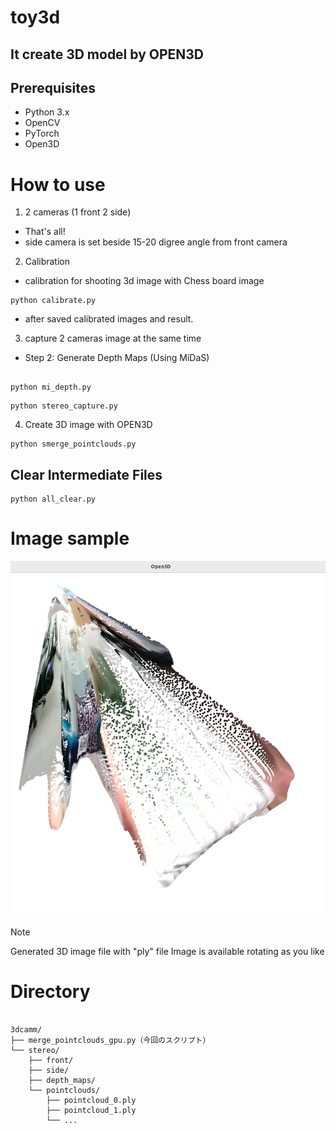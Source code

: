 # toy3d
## It create 3D model by OPEN3D

## Prerequisites

- Python 3.x
- OpenCV
- PyTorch
- Open3D


# How to use
1. 2 cameras (1 front 2 side)
- That's all!
- side camera is set beside 15-20 digree angle from front camera

2. Calibration
- calibration for shooting 3d image with Chess board image

```
python calibrate.py

```
- after saved calibrated images and result.

3. capture 2 cameras image at the same time
- Step 2: Generate Depth Maps (Using MiDaS)


```

python mi_depth.py

```



```
python stereo_capture.py

```

4. Create 3D image with OPEN3D

```
python smerge_pointclouds.py

```

## Clear Intermediate Files

```
python all_clear.py

```
 
# Image sample

![Test Image 3](example.png)

> [!NOTE]
> Generated 3D image file with "ply" file
> Image is available rotating as you like

# Directory

```

3dcamm/
├── merge_pointclouds_gpu.py（今回のスクリプト）
└── stereo/
    ├── front/
    ├── side/
    ├── depth_maps/
    └── pointclouds/
        ├── pointcloud_0.ply
        ├── pointcloud_1.ply
        └── ...
```
